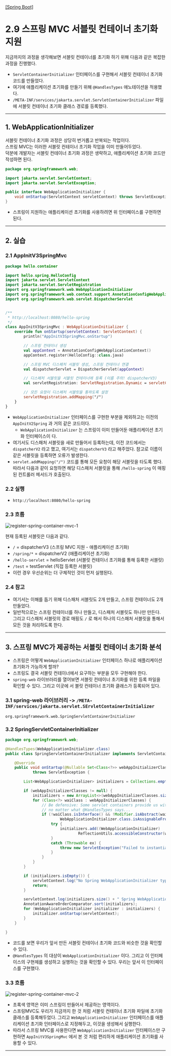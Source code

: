 <nav>
    <a href="../.." target="_blank">[Spring Boot]</a>
</nav>


# 2.9 스프링 MVC 서블릿 컨테이너 초기화 지원

지금까지의 과정을 생각해보면 서블릿 컨테이너를 초기화 하기 위해 다음과 같은 복잡한 과정을 진행했다.

- `ServletContainerInitializer` 인터페이스를 구현해서 서블릿 컨테이너 초기화 코드를 만들었다.
- 여기에 애플리케이션 초기화를 만들기 위해 `@HandlesTypes` 애노테이션을 적용했다.
- `/META-INF/services/jakarta.servlet.ServletContainerInitializer` 파일에 서블릿 컨테이너 초기화 클래스 경로를 등록했다.

---

## 1. WebApplicationInitializer

서블릿 컨테이너 초기화 과정은 상당히 번거롭고 반복되는 작업이다.  
스프링 MVC는 이러한 서블릿 컨테이너 초기화 작업을 이미 만들어두었다.  
덕분에 개발자는 서블릿 컨테이너 초기화 과정은 생략하고, 애플리케이션 초기화 코드만 작성하면 된다.

```java
package org.springframework.web;

import jakarta.servlet.ServletContext;
import jakarta.servlet.ServletException;

public interface WebApplicationInitializer {
    void onStartup(ServletContext servletContext) throws ServletException;
}
```
- 스프링이 지원하는 애플리케이션 초기화를 사용하려면 위 인터페이스를 구현하면 된다.


---

## 2. 실습

### 2.1 AppInitV3SpringMvc
```kotlin
package hello.container

import hello.spring.HelloConfig
import jakarta.servlet.ServletContext
import jakarta.servlet.ServletRegistration
import org.springframework.web.WebApplicationInitializer
import org.springframework.web.context.support.AnnotationConfigWebApplicationContext
import org.springframework.web.servlet.DispatcherServlet


/**
 * http://localhost:8080/hello-spring
 */
class AppInitV3SpringMvc : WebApplicationInitializer {
    override fun onStartup(servletContext: ServletContext) {
        println("AppInitV3SpringMvc.onStartup")

        // 스프링 컨테이너 생성
        val appContext = AnnotationConfigWebApplicationContext()
        appContext.register(HelloConfig::class.java)

        // 스프링 MVC 디스페처 서블릿 생성, 스프링 컨테이너 연결
        val dispatcherServlet = DispatcherServlet(appContext)

        // 디스페처 서블릿을 서블릿 컨테이너에 등록 (이름 주의! dispatcherV3)
        val servletRegistration: ServletRegistration.Dynamic = servletContext.addServlet("dispatcherV3", dispatcherServlet)

        // 모든 요청이 디스페처 서블릿을 통하도록 설정
        servletRegistration.addMapping("/")
    }
}
```
- `WebApplicationInitializer` 인터페이스를 구현한 부분을 제외하고는 이전의 `AppInitV2Spring` 과 거의 같은 코드이다.
  - `WebApplicationInitializer` 는 스프링이 이미 만들어둔 애플리케이션 초기화 인터페이스이
  다.
- 여기서도 디스패처 서블릿을 새로 만들어서 등록하는데, 이전 코드에서는 `dispatcherV2` 라고 했고, 여기서는 `dispatcherV3` 라고 해주었다.
참고로 이름이 같은 서블릿을 등록하면 오류가 발생한다.
- `servlet.addMapping("/")` 코드를 통해 모든 요청이 해당 서블릿을 타도록 했다. 따라서 다음과 같이 요청하면
해당 디스패처 서블릿을 통해 `/hello-spring` 이 매핑된 컨트롤러 메서드가 호출된다.

### 2.2 실행
- `http://localhost:8080/hello-spring`


### 2.3 흐름
![register-spring-container-mvc-1](./imgs/register-spring-container-mvc-1.png)

현재 등록된 서블릿은 다음과 같다.
- `/` = dispatcherV3 (스프링 MVC 지원 - 애플리케이션 초기화)
- `/spring/*` = dispatcherV2 (애플리케이션 초기화)
- `/hello-servlet` = helloServlet (서블릿 컨테이너 초기화를 통해 등록한 서블릿)
- `/test` = testServlet (직접 등록한 서블릿)
- 이런 경우 우선순위는 더 구체적인 것이 먼저 실행된다.

### 2.4 참고
- 여기서는 이해를 돕기 위해 디스패처 서블릿도 2개 만들고, 스프링 컨테이너도 2개 만들었다.
- 일반적으로는 스프링 컨테이너를 하나 만들고, 디스패처 서블릿도 하나만 만든다. 그리고 디스패처 서블릿의 경로 매핑도
`/` 로 해서 하나의 디스패처 서블릿을 통해서 모든 것을 처리하도록 한다.

---

## 3. 스프링 MVC가 제공하는 서블릿 컨테이너 초기화 분석
- 스프링은 어떻게 `WebApplicationInitializer` 인터페이스 하나로 애플리케이션 초기화가 가능하게 할까?
- 스프링도 결국 서블릿 컨테이너에서 요구하는 부분을 모두 구현해야 한다.
- `spring-web` 라이브러리를 열어보면 서블릿 컨테이너 초기화를 위한 등록 파일을 확인할 수 있다. 그리고 이곳에 서
블릿 컨테이너 초기화 클래스가 등록되어 있다.

  
### 3.1 spring-web 라이브러리 -> `/META-INF/services/jakarta.servlet.SErvletContainerInitializer`
```text
org.springframework.web.SpringServletContainerInitializer
```

### 3.2 SpringServletContainerInitializer
```java
package org.springframework.web;

@HandlesTypes(WebApplicationInitializer.class)
public class SpringServletContainerInitializer implements ServletContainerInitializer {

	@Override
	public void onStartup(@Nullable Set<Class<?>> webAppInitializerClasses, ServletContext servletContext)
			throws ServletException {

		List<WebApplicationInitializer> initializers = Collections.emptyList();

		if (webAppInitializerClasses != null) {
			initializers = new ArrayList<>(webAppInitializerClasses.size());
			for (Class<?> waiClass : webAppInitializerClasses) {
				// Be defensive: Some servlet containers provide us with invalid classes,
				// no matter what @HandlesTypes says...
				if (!waiClass.isInterface() && !Modifier.isAbstract(waiClass.getModifiers()) &&
						WebApplicationInitializer.class.isAssignableFrom(waiClass)) {
					try {
						initializers.add((WebApplicationInitializer)
								ReflectionUtils.accessibleConstructor(waiClass).newInstance());
					}
					catch (Throwable ex) {
						throw new ServletException("Failed to instantiate WebApplicationInitializer class", ex);
					}
				}
			}
		}

		if (initializers.isEmpty()) {
			servletContext.log("No Spring WebApplicationInitializer types detected on classpath");
			return;
		}

		servletContext.log(initializers.size() + " Spring WebApplicationInitializers detected on classpath");
		AnnotationAwareOrderComparator.sort(initializers);
		for (WebApplicationInitializer initializer : initializers) {
			initializer.onStartup(servletContext);
		}
	}

}
```
- 코드를 보면 우리가 앞서 만든 서블릿 컨테이너 초기화 코드와 비슷한 것을 확인할 수 있다.
- `@HandlesTypes` 의 대상이 `WebApplicationInitializer` 이다. 그리고 이 인터페이스의 구현체를
생성하고 실행하는 것을 확인할 수 있다. 우리는 앞서 이 인터페이스를 구현했다.


### 3.3 흐름
![register-spring-container-mvc-2](./imgs/register-spring-container-mvc-2.png)

- 초록색 영역은 이미 스프링이 만들어서 제공하는 영역이다.
- 스프링MVC도 우리가 지금까지 한 것 처럼 서블릿 컨테이너 초기화 파일에 초기화 클래스를 등록해두었다.
그리고 `WebApplicationInitializer` 인터페이스를 애플리케이션 초기화 인터페이스로 지정해두고, 이것을 생성해서 실행한다.
- 따라서 스프링 MVC를 사용한다면 `WebApplicationInitializer` 인터페이스만 구현하면 `AppInitV3SpringMvc` 에서 본 것 처럼 편리하게 애플리케이션 초기화를 사용할 수 있다.

---
